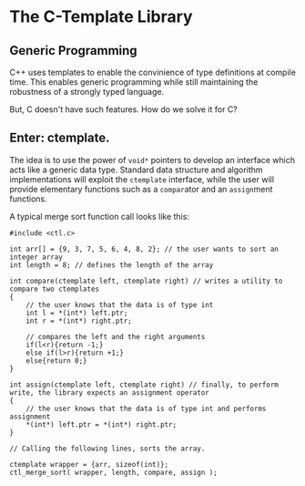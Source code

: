 # The C-Template Library

## Generic Programming

C++ uses templates to enable the convinience of type definitions at compile time. This enables generic programming while still maintaining the robustness of a strongly typed language.

But, C doesn't have such features. How do we solve it for C?

## Enter: ctemplate.

The idea is to use the power of `void*` pointers to develop an interface which acts like a generic data type. Standard data structure and algorithm implementations will exploit the `ctemplate` interface, while the user will provide elementary functions such as a `compar`ator and an `assign`ment functions.

A typical merge sort function call looks like this:

```
#include <ctl.c>

int arr[] = {9, 3, 7, 5, 6, 4, 8, 2}; // the user wants to sort an integer array
int length = 8; // defines the length of the array

int compare(ctemplate left, ctemplate right) // writes a utility to compare two ctemplates
{
	// the user knows that the data is of type int
	int l = *(int*) left.ptr; 
	int r = *(int*) right.ptr;

	// compares the left and the right arguments
	if(l<r){return -1;}
	else if(l>r){return +1;} 
	else{return 0;}
}

int assign(ctemplate left, ctemplate right) // finally, to perform write, the library expects an assignment operator
{
	// the user knows that the data is of type int and performs assignment
	*(int*) left.ptr = *(int*) right.ptr;
}

// Calling the following lines, sorts the array.

ctemplate wrapper = {arr, sizeof(int)};
ctl_merge_sort( wrapper, length, compare, assign );
```
